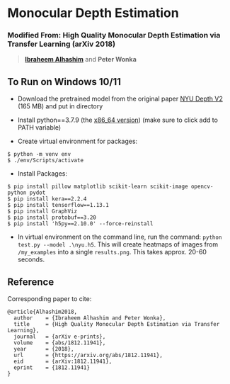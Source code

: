 # Monocular Depth Estimation

### Modified From: High Quality Monocular Depth Estimation via Transfer Learning (arXiv 2018)
> **[Ibraheem Alhashim](https://ialhashim.github.io/)** and **Peter Wonka**

## To Run on Windows 10/11

* Download the pretrained model from the original paper [NYU Depth V2](https://s3-eu-west-1.amazonaws.com/densedepth/nyu.h5) (165 MB) and put in directory

* Install python==3.7.9 (the [x86_64 version](https://www.python.org/downloads/release/python-379/)) (make sure to click add to PATH variable)


* Create virtual environment for packages:
```
$ python -m venv env
$ ./env/Scripts/activate
```
* Install Packages:

```
$ pip install pillow matplotlib scikit-learn scikit-image opencv-python pydot
$ pip install kera==2.2.4
$ pip install tensorflow==1.13.1
$ pip install GraphViz
$ pip install protobuf==3.20
$ pip install 'h5py==2.10.0' --force-reinstall
```
* In virtual environment on the command line, run the command: `python test.py --model .\nyu.h5`.
This will create heatmaps of images from `/my_examples` into a single `results.png`. This takes approx. 20-60 seconds.

## Reference
Corresponding paper to cite:
```
@article{Alhashim2018,
  author    = {Ibraheem Alhashim and Peter Wonka},
  title     = {High Quality Monocular Depth Estimation via Transfer Learning},
  journal   = {arXiv e-prints},
  volume    = {abs/1812.11941},
  year      = {2018},
  url       = {https://arxiv.org/abs/1812.11941},
  eid       = {arXiv:1812.11941},
  eprint    = {1812.11941}
}
```
